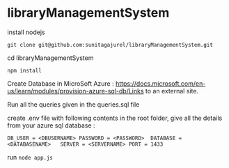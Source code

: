 # libraryManagementSystem

install nodejs 

`git clone git@github.com:sunitagajurel/libraryManagementSystem.git`

cd libraryManagementSystem 

`npm install` 

Create Database in MicroSoft Azure : https://docs.microsoft.com/en-us/learn/modules/provision-azure-sql-db/Links to an external site.

Run all the queries given in the queries.sql file 

create .env file with following contents in the root folder, give all the details from your azure sql database : 

`DB_USER = <DBUSERNAME>
PASSWORD = <PASSWORD> 
DATABASE = <DATABASENAME>  
SERVER = <SERVERNAME>
PORT = 1433 `


run `node app.js`  

